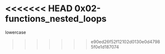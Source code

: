 <<<<<<< HEAD
0x02-functions_nested_loops
=======
lowercase
>>>>>>> e90ed26f52f12102d0130e0d47985f0e1d187074
